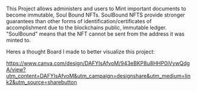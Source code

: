 This Project allows administers and users to Mint important documents to become immutable, Soul Bound NFTs. SoulBound NFTS provide stronger guarantees than other forms of identification/certificates of accomplishment due to the blockchains public, immutable ledger. "SoulBound" means that the NFT cannot be sent from the address it was minted to. 

Heres a thought Board I made to better visualize this project:

https://www.canva.com/design/DAFYIsAfvoM/943eBKP8u8HHP0iVywQdgA/view?utm_content=DAFYIsAfvoM&utm_campaign=designshare&utm_medium=link2&utm_source=sharebutton
